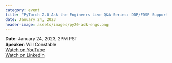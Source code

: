 ```yaml
---
category: event
title: "PyTorch 2.0 Ask the Engineers Live Q&A Series: DDP/FDSP Support"
date: January 24, 2023
header-image: assets/images/py20-ask-engs.png
---
```


**Date**: January 24, 2023, 2PM  PST  
**Speaker**: Will Constable  
[Watch on YouTube](https://www.youtube.com/watch?v=6S4tH9qEswo)  
[Watch on LinkedIn](https://www.linkedin.com/video/event/urn:li:ugcPost:7023384711771160577/?utm_content=235500656&utm_medium=social&utm_source=twitter&hss_channel=tw-776585502606721024)  
